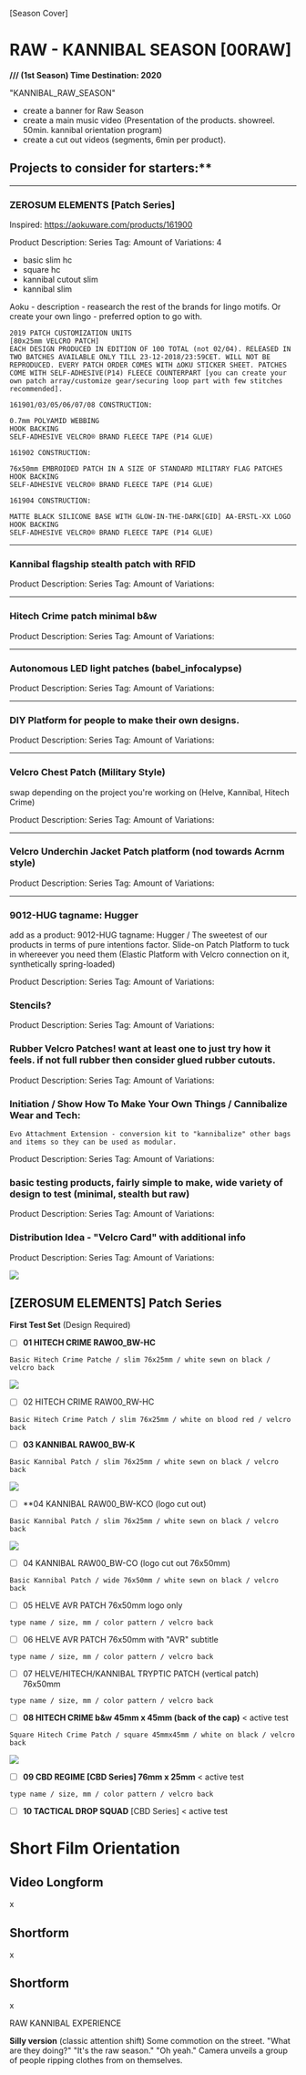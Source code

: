 [Season Cover]

# RAW - KANNIBAL SEASON [00RAW]

**/// (1st Season) Time Destination: 2020**

"KANNIBAL_RAW_SEASON"
- create a banner for Raw Season
- create a main music video (Presentation of the products. showreel. 50min. kannibal orientation program)
- create a cut out videos (segments, 6min per product).

## Projects to consider for starters:**

---

### ZEROSUM ELEMENTS [Patch Series]

Inspired: https://aokuware.com/products/161900

Product Description:
Series Tag:
Amount of Variations: 4

- basic slim hc
- square hc
- kannibal cutout slim
- kannibal slim

Aoku - description - reasearch the rest of the brands for lingo motifs. Or create your own lingo - preferred option to go with.

```
2019 PATCH CUSTOMIZATION UNITS
[80x25mm VELCRO PATCH]
EACH DESIGN PRODUCED IN EDITION OF 100 TOTAL (not 02/04). RELEASED IN TWO BATCHES AVAILABLE ONLY TILL 23-12-2018/23:59CET. WILL NOT BE REPRODUCED. EVERY PATCH ORDER COMES WITH ∆OKU STICKER SHEET. PATCHES COME WITH SELF-ADHESIVE(P14) FLEECE COUNTERPART [you can create your own patch array/customize gear/securing loop part with few stitches recommended].

161901/03/05/06/07/08 CONSTRUCTION:

0.7mm POLYAMID WEBBING
HOOK BACKING
SELF-ADHESIVE VELCRO® BRAND FLEECE TAPE (P14 GLUE)

161902 CONSTRUCTION:

76x50mm EMBROIDED PATCH IN A SIZE OF STANDARD MILITARY FLAG PATCHES
HOOK BACKING
SELF-ADHESIVE VELCRO® BRAND FLEECE TAPE (P14 GLUE)

161904 CONSTRUCTION:

MATTE BLACK SILICONE BASE WITH GLOW-IN-THE-DARK[GID] AA-ERSTL-XX LOGO
HOOK BACKING
SELF-ADHESIVE VELCRO® BRAND FLEECE TAPE (P14 GLUE)
```

---

### Kannibal flagship stealth patch with RFID

Product Description:
Series Tag:
Amount of Variations:

---

### Hitech Crime patch minimal b&w

Product Description:
Series Tag:
Amount of Variations:

---

### Autonomous LED light patches (babel_infocalypse)

Product Description:
Series Tag:
Amount of Variations:

---

### DIY Platform for people to make their own designs.

Product Description:
Series Tag:
Amount of Variations:

---

### Velcro Chest Patch (Military Style)

swap depending on the project you're working on (Helve, Kannibal, Hitech Crime)

Product Description:
Series Tag:
Amount of Variations:

---

### Velcro Underchin Jacket Patch platform (nod towards Acrnm style)

Product Description:
Series Tag:
Amount of Variations:

---

### 9012-HUG tagname: Hugger

add as a product: 9012-HUG tagname: Hugger / The sweetest of our products in terms of pure intentions factor. Slide-on Patch Platform to tuck in whereever you need them (Elastic Platform with Velcro connection on it, synthetically spring-loaded)

Product Description:
Series Tag:
Amount of Variations:

### Stencils?

Product Description:
Series Tag:
Amount of Variations:

### **Rubber Velcro Patches!** want at least one to just try how it feels. if not full rubber then consider glued rubber cutouts.

Product Description:
Series Tag:
Amount of Variations:

### Initiation / Show How To Make Your Own Things / Cannibalize Wear and Tech: 
  ```
  Evo Attachment Extension - conversion kit to "kannibalize" other bags and items so they can be used as modular.
   ```
Product Description:
Series Tag:
Amount of Variations:
   
### basic testing products, fairly simple to make, wide variety of design to test (minimal, stealth but raw)

Product Description:
Series Tag:
Amount of Variations:

### Distribution Idea - "Velcro Card" with additional info

Product Description:
Series Tag:
Amount of Variations:

![](distribution-idea.png)

## [ZEROSUM ELEMENTS] Patch Series 

**First Test Set** (Design Required)
- [ ] **01 HITECH CRIME RAW00_BW-HC**

``` Basic Hitech Crime Patche / slim 76x25mm / white sewn on black / velcro back  ```

![](1.png)
  
- [ ] 02 HITECH CRIME RAW00_RW-HC

``` Basic Hitech Crime Patch / slim 76x25mm / white on blood red / velcro back ```
  
- [ ] **03 KANNIBAL RAW00_BW-K**

``` Basic Kannibal Patch / slim 76x25mm / white sewn on black / velcro back ```
  
![](3.png)

- [ ] **04 KANNIBAL RAW00_BW-KCO (logo cut out)

``` Basic Kannibal Patch / slim 76x25mm / white sewn on black / velcro back ```
  
![](4.png)
  
- [ ] 04 KANNIBAL RAW00_BW-CO (logo cut out 76x50mm)

``` Basic Kannibal Patch / wide 76x50mm / white sewn on black / velcro back ```

- [ ] 05 HELVE AVR PATCH 76x50mm logo only

``` type name / size, mm / color pattern / velcro back ```
  
- [ ] 06 HELVE AVR PATCH 76x50mm with "AVR" subtitle

``` type name / size, mm / color pattern / velcro back ```
  
- [ ] 07 HELVE/HITECH/KANNIBAL TRYPTIC PATCH (vertical patch) 76x50mm

``` type name / size, mm / color pattern / velcro back ```
  
- [ ] **08 HITECH CRIME b&w 45mm x  45mm (back of the cap)** < active test

``` Square Hitech Crime Patch / square 45mmx45mm / white on black / velcro back ```
  
![](2.png)
  
- [ ] **09 CBD REGIME [CBD Series] 76mm x  25mm** < active test

``` type name / size, mm / color pattern / velcro back ```

- [ ] **10 TACTICAL DROP SQUAD**  [CBD Series] < active test


# **Short Film Orientation**

## Video Longform

x

## Shortform

x

## Shortform

x

RAW KANNIBAL EXPERIENCE

**Silly version** (classic attention shift)
Some commotion on the street.
"What are they doing?"
"It's the raw season."
"Oh yeah."
Camera unveils a group of people ripping clothes from on themselves.


